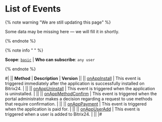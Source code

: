 # List of Events

{% note warning "We are still updating this page" %}

Some data may be missing here — we will fill it in shortly.

{% endnote %}

{% note info " " %}

**Scope**: [`basic`](../../scopes/permissions.md) | **Who can subscribe**: `any user`

{% endnote %}

#|
|| **Method** | **Description** | **Version** ||
|| [onAppInstall](./on-app-install.md) | This event is triggered immediately after the application is successfully installed on Bitrix24. | ||
|| [onAppUninstall](./on-app-uninstall.md) | This event is triggered when the application is uninstalled. | ||
|| [onAppMethodConfirm](./on-app-method-confirm.md) | This event is triggered when the portal administrator makes a decision regarding a request to use methods that require confirmation. | ||
|| [onAppPayment](./on-app-payment.md) | This event is triggered when the application is paid for. | ||
|| [onAppUserAdd](./on-user-add.md) | This event is triggered when a user is added to Bitrix24. | ||
|#